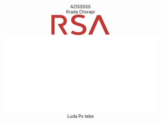<div align="center"> AZISSSSS
	<center>Krada Chorapi</center>
	<img src="https://github.com/snkolev18/snkolev18/blob/main/rsa_logo.svg">
	<img src="https://github.com/snkolev18/snkolev18/blob/main/info.svg">
	Luda Po tebe
</div>
